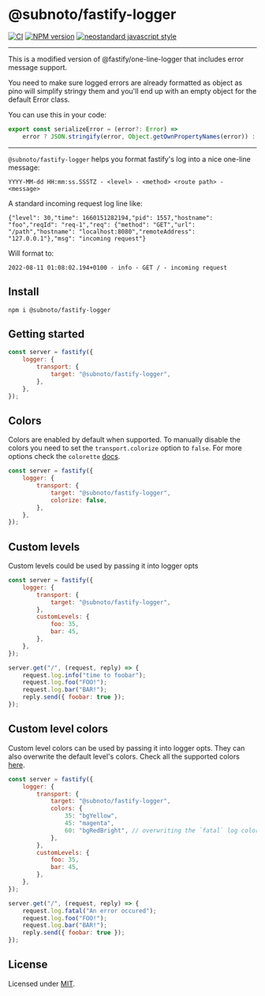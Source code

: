 <a id="@subnoto/fastify-logger"></a>

# @subnoto/fastify-logger

[![CI](https://github.com/subnoto/fastify-logger/actions/workflows/ci.yml/badge.svg?branch=main)](https://github.com/subnoto/fastify-logger/actions/workflows/ci.yml)
[![NPM version](https://img.shields.io/npm/v/@subnoto/fastify-logger.svg?style=flat)](https://www.npmjs.com/package/@subnoto/fastify-logger)
[![neostandard javascript style](https://img.shields.io/badge/code_style-neostandard-brightgreen?style=flat)](https://github.com/neostandard/neostandard)

---

This is a modified version of @fastify/one-line-logger that includes error message support.

You need to make sure logged errors are already formatted as object as pino will simplify stringy them and you'll end up with an empty object for the default Error class.

You can use this in your code:

```ts
export const serializeError = (error?: Error) =>
    error ? JSON.stringify(error, Object.getOwnPropertyNames(error)) : "{}";
```

---

`@subnoto/fastify-logger` helps you format fastify's log into a nice one-line message:

```
YYYY-MM-dd HH:mm:ss.SSSTZ - <level> - <method> <route path> - <message>
```

A standard incoming request log line like:

```
{"level": 30,"time": 1660151282194,"pid": 1557,"hostname": "foo","reqId": "req-1","req": {"method": "GET","url": "/path","hostname": "localhost:8080","remoteAddress": "127.0.0.1"},"msg": "incoming request"}
```

Will format to:

```
2022-08-11 01:08:02.194+0100 - info - GET / - incoming request
```

<a id="install"></a>

## Install

```
npm i @subnoto/fastify-logger
```

<a id="getting-started"></a>

## Getting started

```js
const server = fastify({
    logger: {
        transport: {
            target: "@subnoto/fastify-logger",
        },
    },
});
```

## Colors

Colors are enabled by default when supported. To manually disable the colors you need to set the `transport.colorize` option to `false`. For more options check the `colorette` [docs](https://github.com/jorgebucaran/colorette?tab=readme-ov-file#environment).

```js
const server = fastify({
    logger: {
        transport: {
            target: "@subnoto/fastify-logger",
            colorize: false,
        },
    },
});
```

## Custom levels

Custom levels could be used by passing it into logger opts

```js
const server = fastify({
    logger: {
        transport: {
            target: "@subnoto/fastify-logger",
        },
        customLevels: {
            foo: 35,
            bar: 45,
        },
    },
});

server.get("/", (request, reply) => {
    request.log.info("time to foobar");
    request.log.foo("FOO!");
    request.log.bar("BAR!");
    reply.send({ foobar: true });
});
```

## Custom level colors

Custom level colors can be used by passing it into logger opts. They can also overwrite the default level's colors. Check all the supported colors [here](https://github.com/jorgebucaran/colorette?tab=readme-ov-file#supported-colors).

```js
const server = fastify({
    logger: {
        transport: {
            target: "@subnoto/fastify-logger",
            colors: {
                35: "bgYellow",
                45: "magenta",
                60: "bgRedBright", // overwriting the `fatal` log color
            },
        },
        customLevels: {
            foo: 35,
            bar: 45,
        },
    },
});

server.get("/", (request, reply) => {
    request.log.fatal("An error occured");
    request.log.foo("FOO!");
    request.log.bar("BAR!");
    reply.send({ foobar: true });
});
```

<a id="license"></a>

## License

Licensed under [MIT](./LICENSE).
